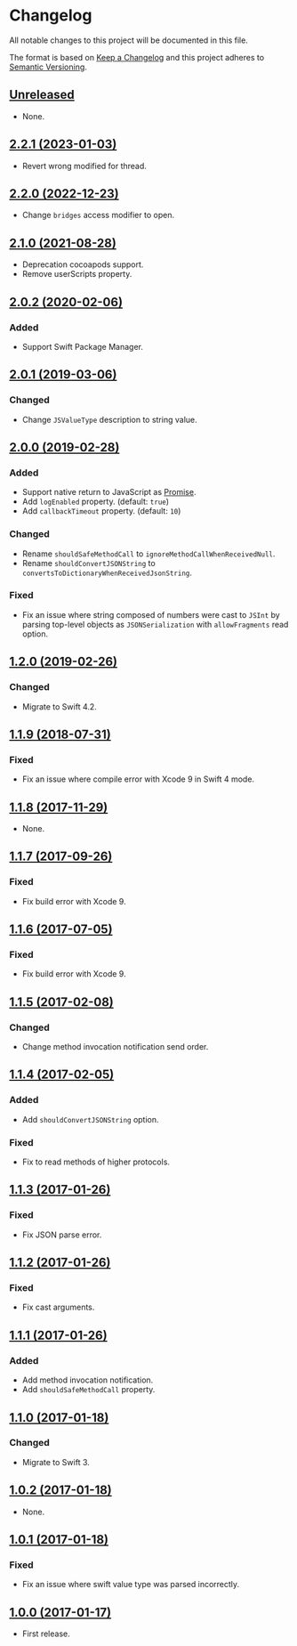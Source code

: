 # Changelog

All notable changes to this project will be documented in this file.

The format is based on [Keep a Changelog](http://keepachangelog.com/en/1.0.0/)
and this project adheres to [Semantic Versioning](http://semver.org/spec/v2.0.0.html).

## [Unreleased]

- None.

## [2.2.1 (2023-01-03)]

- Revert wrong modified for thread.

## [2.2.0 (2022-12-23)]

- Change `bridges` access modifier to open.

## [2.1.0 (2021-08-28)]

- Deprecation cocoapods support.
- Remove userScripts property.

## [2.0.2 (2020-02-06)]

### Added

- Support Swift Package Manager.

## [2.0.1 (2019-03-06)]

### Changed

- Change `JSValueType` description to string value.

## [2.0.0 (2019-02-28)]

### Added

- Support native return to JavaScript as [Promise](https://developer.mozilla.org/ko/docs/Web/JavaScript/Reference/Global_Objects/Promise).
- Add `logEnabled` property. (default: `true`)
- Add `callbackTimeout` property. (default: `10`)

### Changed

- Rename `shouldSafeMethodCall` to `ignoreMethodCallWhenReceivedNull`.
- Rename `shouldConvertJSONString` to `convertsToDictionaryWhenReceivedJsonString`.

### Fixed

- Fix an issue where string composed of numbers were cast to `JSInt` by parsing top-level objects as `JSONSerialization` with `allowFragments` read option.

## [1.2.0 (2019-02-26)]

### Changed

- Migrate to Swift 4.2.

## [1.1.9 (2018-07-31)]

### Fixed

- Fix an issue where compile error with Xcode 9 in Swift 4 mode.

## [1.1.8 (2017-11-29)]

- None.

## [1.1.7 (2017-09-26)]

### Fixed

- Fix build error with Xcode 9.

## [1.1.6 (2017-07-05)]

### Fixed

- Fix build error with Xcode 9.

## [1.1.5 (2017-02-08)]

### Changed

- Change method invocation notification send order.

## [1.1.4 (2017-02-05)]

### Added

- Add `shouldConvertJSONString` option.

### Fixed

- Fix to read methods of higher protocols.

## [1.1.3 (2017-01-26)]

### Fixed

- Fix JSON parse error.

## [1.1.2 (2017-01-26)]

### Fixed

- Fix cast arguments.

## [1.1.1 (2017-01-26)]

### Added

- Add method invocation notification.
- Add `shouldSafeMethodCall` property.

## [1.1.0 (2017-01-18)]

### Changed

- Migrate to Swift 3.

## [1.0.2 (2017-01-18)]

- None.

## [1.0.1 (2017-01-18)]

### Fixed

- Fix an issue where swift value type was parsed incorrectly.

## [1.0.0 (2017-01-17)]

- First release.

[Unreleased]: https://github.com/ridi/WKJavaScriptController/compare/2.2.1...HEAD
[2.2.1 (2023-01-03)]: https://github.com/ridi/WKJavaScriptController/compare/2.2.0...2.2.1
[2.2.0 (2022-12-23)]: https://github.com/ridi/WKJavaScriptController/compare/2.1.0...2.2.0
[2.1.0 (2021-08-28)]: https://github.com/ridi/WKJavaScriptController/compare/2.0.2...2.1.0
[2.0.2 (2020-02-06)]: https://github.com/ridi/WKJavaScriptController/compare/2.0.1...2.0.2
[2.0.1 (2019-03-06)]: https://github.com/ridi/WKJavaScriptController/compare/2.0.0...2.0.1
[2.0.0 (2019-02-28)]: https://github.com/ridi/WKJavaScriptController/compare/1.2.0...2.0.0
[1.2.0 (2019-02-26)]: https://github.com/ridi/WKJavaScriptController/compare/1.1.9...1.2.0
[1.1.9 (2018-07-31)]: https://github.com/ridi/WKJavaScriptController/compare/1.1.8...1.1.9
[1.1.8 (2017-11-29)]: https://github.com/ridi/WKJavaScriptController/compare/1.1.7...1.1.8
[1.1.7 (2017-09-26)]: https://github.com/ridi/WKJavaScriptController/compare/1.1.6...1.1.7
[1.1.6 (2017-07-05)]: https://github.com/ridi/WKJavaScriptController/compare/1.1.5...1.1.6
[1.1.5 (2017-02-08)]: https://github.com/ridi/WKJavaScriptController/compare/1.1.4...1.1.5
[1.1.4 (2017-02-05)]: https://github.com/ridi/WKJavaScriptController/compare/1.1.3...1.1.4
[1.1.3 (2017-01-26)]: https://github.com/ridi/WKJavaScriptController/compare/1.1.2...1.1.3
[1.1.2 (2017-01-26)]: https://github.com/ridi/WKJavaScriptController/compare/1.1.1...1.1.2
[1.1.1 (2017-01-26)]: https://github.com/ridi/WKJavaScriptController/compare/1.1.0...1.1.1
[1.1.0 (2017-01-18)]: https://github.com/ridi/WKJavaScriptController/compare/1.0.2...1.1.0
[1.0.2 (2017-01-18)]: https://github.com/ridi/WKJavaScriptController/compare/1.0.1...1.0.2
[1.0.1 (2017-01-18)]: https://github.com/ridi/WKJavaScriptController/compare/1.0.0...1.0.1
[1.0.0 (2017-01-17)]: https://github.com/ridi/WKJavaScriptController/compare/8065709...1.0.0
